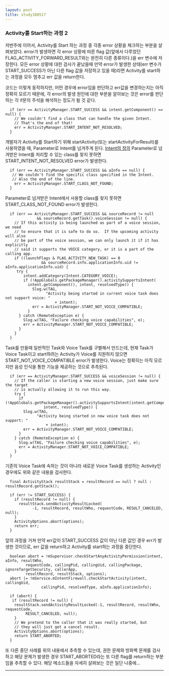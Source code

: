 ```yaml
---
layout: post
title: study180517
---
```


<h3> Activity를 Start하는 과정 2</h3>

저번주에 이어서, Activity를 Start 하는 과정 중 각종 error 상황을 체크하는 부분을 살펴보았다. error가 발생하면 각 error 상황에 따른 flag 값(앞에서 다루었던 FLAG_ACTIVITY_FORWARD_RESULT와는 완전히 다른 종류이다.)을 err 변수에 저장한다. 모든 error 상황에 대한 검사가 끝났을때 만약 error가 발생한 상태(err 변수가 START_SUCCESS가 아닌 다른 flag 값을 저장하고 있을 때)라면 Activity를 start하는 과정을 모두 멈추고 err 값을 return한다.

코드는 이렇게 동작하지만, 어떤 경우에 error임을 판단하고 err값을 변경하는지는 아직 정확히 모르기 때문에, 각 error의 발생 원인에 대한 부분을 알아보는 것은 error를 판단하는 각 if문의 주석을 해석하는 정도가 될 것 같다.

~~~
  if (err == ActivityManager.START_SUCCESS && intent.getComponent() == null) {
    // We couldn't find a class that can handle the given Intent.
    // That's the end of that!
    err = ActivityManager.START_INTENT_NOT_RESOLVED;
  }
~~~
개발자가 Activity를 Start하기 위해 startActivity(또는 startActivityForResult)를 사용하였을 때, Parameter로 Intent를 넘겨주게 된다. [Intent의 정의](https://developer.android.com/guide/components/intents-filters?hl=ko) Parameter로 넘겨받은 Intent를 처리할 수 있는 class를 찾지 못하면  START_INTENT_NOT_RESOLVED error가 발생한다.
~~~
  if (err == ActivityManager.START_SUCCESS && aInfo == null) {
   // We couldn't find the specific class specified in the Intent.
   // Also the end of the line.
    err = ActivityManager.START_CLASS_NOT_FOUND;
  }
~~~
Parameter로 넘겨받은 Intent에서 사용할 class를 찾지 못하면 START_CLASS_NOT_FOUND error가 발생한다.
~~~
  if (err == ActivityManager.START_SUCCESS && sourceRecord != null
              && sourceRecord.getTask().voiceSession != null) {
    // If this activity is being launched as part of a voice session, we need
    // to ensure that it is safe to do so.  If the upcoming activity will also
    // be part of the voice session, we can only launch it if it has explicitly
    // said it supports the VOICE category, or it is a part of the calling app.
    if ((launchFlags & FLAG_ACTIVITY_NEW_TASK) == 0
                && sourceRecord.info.applicationInfo.uid != aInfo.applicationInfo.uid) {
     try {
        intent.addCategory(Intent.CATEGORY_VOICE);
        if (!AppGlobals.getPackageManager().activitySupportsIntent(
          intent.getComponent(), intent, resolvedType)) {
            Slog.w(TAG,
                  "Activity being started in current voice task does not support voice: "
                      + intent);
            err = ActivityManager.START_NOT_VOICE_COMPATIBLE;
          }
      } catch (RemoteException e) {
        Slog.w(TAG, "Failure checking voice capabilities", e);
        err = ActivityManager.START_NOT_VOICE_COMPATIBLE;
      }
    }
  }
~~~
Task를 만들때 일반적인 Task와 Voice Task를 구별해서 만드는데, 현재 Task가 Voice Task이고 start하려는 Activity가 Voice를 지원하지 않으면 START_NOT_VOICE_COMPATIBLE error가 발생한다. Voice는 정확히는 아직 모르지만 음성 인식을 통한 기능을 제공하는 것으로 추측된다.

~~~
  if (err == ActivityManager.START_SUCCESS && voiceSession != null) {
    // If the caller is starting a new voice session, just make sure the target
    // is actually allowing it to run this way.
    try {
      if (!AppGlobals.getPackageManager().activitySupportsIntent(intent.getComponent(),
                 intent, resolvedType)) {
        Slog.w(TAG,
              "Activity being started in new voice task does not support: "
                  + intent);
        err = ActivityManager.START_NOT_VOICE_COMPATIBLE;
      }
    } catch (RemoteException e) {
      Slog.w(TAG, "Failure checking voice capabilities", e);
      err = ActivityManager.START_NOT_VOICE_COMPATIBLE;
    }
  }
~~~
기존의 Voice Task에 속하는 것이 아니라 새로운 Voice Task를 생성하는 Activity인 경우에도 위와 같은 내용을 검사한다.
~~~
  final ActivityStack resultStack = resultRecord == null ? null : resultRecord.getStack();

  if (err != START_SUCCESS) {
    if (resultRecord != null) {
      resultStack.sendActivityResultLocked(
            -1, resultRecord, resultWho, requestCode, RESULT_CANCELED, null);
    }
    ActivityOptions.abort(options);
    return err;
  }
~~~
앞의 과정을 거쳐 만약 err값이 START_SUCCESS 값이 아닌 다른 값인 경우 err가 발생한 것이므로, err 값을 return하고 Activity를 start하는 과정을 중단한다.

~~~
  boolean abort = !mSupervisor.checkStartAnyActivityPermission(intent, aInfo, resultWho,
         requestCode, callingPid, callingUid, callingPackage, ignoreTargetSecurity, callerApp,
         resultRecord, resultStack, options);
  abort |= !mService.mIntentFirewall.checkStartActivity(intent, callingUid,
                callingPid, resolvedType, aInfo.applicationInfo);
                
  if (abort) {
   if (resultRecord != null) {
    resultStack.sendActivityResultLocked(-1, resultRecord, resultWho, requestCode,
         RESULT_CANCELED, null);
    }
    // We pretend to the caller that it was really started, but
    // they will just get a cancel result.
    ActivityOptions.abort(options);
    return START_ABORTED;
  }
~~~
또 다른 중단 사례를 위의 내용에서 추측할 수 있는데, 권한 문제와 방화벽 문제를 검사하고 해당 문제가 발생한 경우 START_ABORTED라는 또 다른 flag를 return하는 부분임을 추측할 수 있다. 해당 메소드들을 자세히 살펴보는 것은 일단 나중에...

* * *
